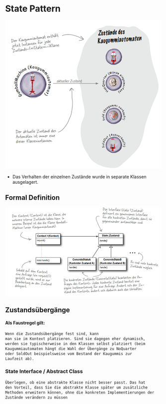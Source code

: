 # State Pattern
<img src="img/gumballMachine.png">

- Das Verhalten der einzelnen Zustände wurde in separate Klassen ausgelagert.

## Formal Definition
<img src="img/state_pattern.png">

## Zustandsübergänge
#### Als Faustregel gilt: 
```text
Wenn die Zustandsübergänge fest sind, kann
man sie im Kontext platzieren. Sind sie dagegen eher dynamisch,
werden sie typischerweise in den Klassen selbst platziert (beim
Kaugummiautomaten hängt die Wahl der Übergänge zu NoQuarter
oder SoldOut beispielsweise vom Bestand der Kaugummis zur
Laufzeit ab).
```
### State Interface / Abstract Class
```text
Überlegen, ob eine abstrakte Klasse nicht besser passt. Das hat
den Vorteil, dass Sie die abstrakte Klasse später um zusätzliche
Methoden erweitern können, ohne die konkreten Implementierungen der Zustände verändern zu müssen
```

